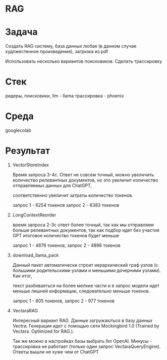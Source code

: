 # RAG

# Задача 
 Создать RAG систему, база данных любая (в данном случае худлжестенное произведение), загркзка из pdf
 
 Использовать несколько вариантов поисковиков. Сделать трассировку

 # Стек 
 ридеры, поисковики, llm - llama
 трассировка - phoenix

 # Среда
 googlecolab

 # Результат
 
 1. VectorStoreIndex

    Время запроса 3-4с. Ответ не совсем точный, можно увеличить количество релевантных документов, но это увеличит количество отправляемых данных для ChatGPT,

    соответственно увеличит затраты количество токенов.

     запрос 1 - 6254 токенов запрос 2 - 6383 токенов
    
 3. LongContextReorder

    время запроса 2-3с ответ более точный, так как мы отправляем больше релевантных документов, так как подбор идет без участия GPT итоговое количество токенов будет меньше
    
    запрос 1 - 4876 токенов, запрос 2 - 4896 токенов
    
 4. download_llama_pack

    Данный пакет автоматически строит иерархический граф узлов (с большими родительскими узлами и меньшими дочерними узлами). Как итог,

    текст разбиваеться на более мелкие части и в запрос модели идет меньше лишней информации, следовательно меньше токенов.

    запрос 1 - 805 токенов, запрос 2 - 977 токенов

5. VectaraRAG
   
   Интересный вариант RAG. Данные загружаються в базу данных Vectra. Генерация идет с помощью сети Mockingbird 1.0 (Trained by Vectara. Optimized for RAG.).

   Так же можно в настройках базы выбрать llm OpenAI. Минусы - трассировка не работает (только один запрос VectaraQueryEngine). Ответы вышли не хуже чем от ChatGPT
     
